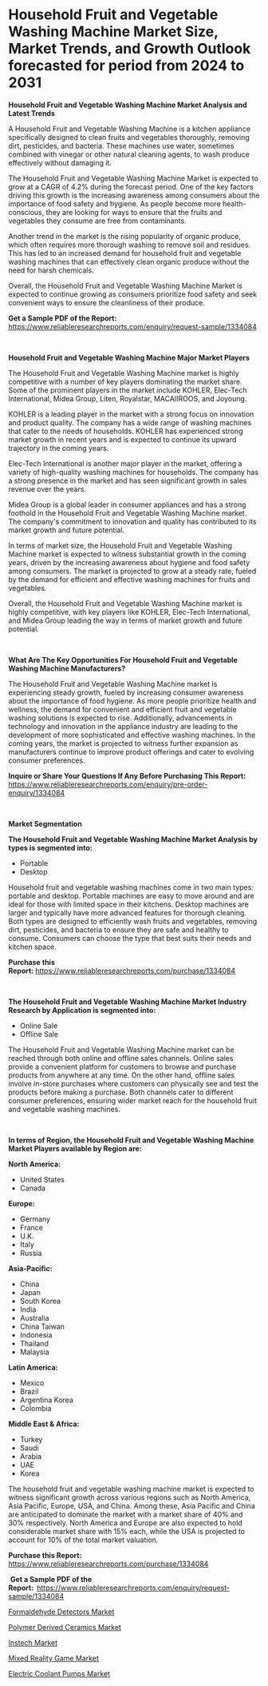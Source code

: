 <p><h1>Household Fruit and Vegetable Washing Machine Market Size, Market Trends, and Growth Outlook forecasted for period from 2024 to 2031</h1></p><p><strong>Household Fruit and Vegetable Washing Machine Market Analysis and Latest Trends</strong></p>
<p><p>A Household Fruit and Vegetable Washing Machine is a kitchen appliance specifically designed to clean fruits and vegetables thoroughly, removing dirt, pesticides, and bacteria. These machines use water, sometimes combined with vinegar or other natural cleaning agents, to wash produce effectively without damaging it.</p><p>The Household Fruit and Vegetable Washing Machine Market is expected to grow at a CAGR of 4.2% during the forecast period. One of the key factors driving this growth is the increasing awareness among consumers about the importance of food safety and hygiene. As people become more health-conscious, they are looking for ways to ensure that the fruits and vegetables they consume are free from contaminants.</p><p>Another trend in the market is the rising popularity of organic produce, which often requires more thorough washing to remove soil and residues. This has led to an increased demand for household fruit and vegetable washing machines that can effectively clean organic produce without the need for harsh chemicals.</p><p>Overall, the Household Fruit and Vegetable Washing Machine Market is expected to continue growing as consumers prioritize food safety and seek convenient ways to ensure the cleanliness of their produce.</p></p>
<p><strong>Get a Sample PDF of the Report:&nbsp;</strong> <a href="https://www.reliableresearchreports.com/enquiry/request-sample/1334084">https://www.reliableresearchreports.com/enquiry/request-sample/1334084</a></p>
<p>&nbsp;</p>
<p><strong>Household Fruit and Vegetable Washing Machine Major Market Players</strong></p>
<p><p>The Household Fruit and Vegetable Washing Machine market is highly competitive with a number of key players dominating the market share. Some of the prominent players in the market include KOHLER, Elec-Tech International, Midea Group, Liten, Royalstar, MACAIIROOS, and Joyoung.</p><p>KOHLER is a leading player in the market with a strong focus on innovation and product quality. The company has a wide range of washing machines that cater to the needs of households. KOHLER has experienced strong market growth in recent years and is expected to continue its upward trajectory in the coming years.</p><p>Elec-Tech International is another major player in the market, offering a variety of high-quality washing machines for households. The company has a strong presence in the market and has seen significant growth in sales revenue over the years.</p><p>Midea Group is a global leader in consumer appliances and has a strong foothold in the Household Fruit and Vegetable Washing Machine market. The company's commitment to innovation and quality has contributed to its market growth and future potential.</p><p>In terms of market size, the Household Fruit and Vegetable Washing Machine market is expected to witness substantial growth in the coming years, driven by the increasing awareness about hygiene and food safety among consumers. The market is projected to grow at a steady rate, fueled by the demand for efficient and effective washing machines for fruits and vegetables.</p><p>Overall, the Household Fruit and Vegetable Washing Machine market is highly competitive, with key players like KOHLER, Elec-Tech International, and Midea Group leading the way in terms of market growth and future potential.</p></p>
<p>&nbsp;</p>
<p><strong>What Are The Key Opportunities For Household Fruit and Vegetable Washing Machine Manufacturers?</strong></p>
<p><p>The Household Fruit and Vegetable Washing Machine market is experiencing steady growth, fueled by increasing consumer awareness about the importance of food hygiene. As more people prioritize health and wellness, the demand for convenient and efficient fruit and vegetable washing solutions is expected to rise. Additionally, advancements in technology and innovation in the appliance industry are leading to the development of more sophisticated and effective washing machines. In the coming years, the market is projected to witness further expansion as manufacturers continue to improve product offerings and cater to evolving consumer preferences.</p></p>
<p><strong>Inquire or Share Your Questions If Any Before Purchasing This Report:</strong> <a href="https://www.reliableresearchreports.com/enquiry/pre-order-enquiry/1334084">https://www.reliableresearchreports.com/enquiry/pre-order-enquiry/1334084</a></p>
<p>&nbsp;</p>
<p><strong>Market Segmentation</strong></p>
<p><strong>The Household Fruit and Vegetable Washing Machine Market Analysis by types is segmented into:</strong></p>
<p><ul><li>Portable</li><li>Desktop</li></ul></p>
<p><p>Household fruit and vegetable washing machines come in two main types: portable and desktop. Portable machines are easy to move around and are ideal for those with limited space in their kitchens. Desktop machines are larger and typically have more advanced features for thorough cleaning. Both types are designed to efficiently wash fruits and vegetables, removing dirt, pesticides, and bacteria to ensure they are safe and healthy to consume. Consumers can choose the type that best suits their needs and kitchen space.</p></p>
<p><strong>Purchase this Report:&nbsp;</strong><a href="https://www.reliableresearchreports.com/purchase/1334084">https://www.reliableresearchreports.com/purchase/1334084</a></p>
<p>&nbsp;</p>
<p><strong>The Household Fruit and Vegetable Washing Machine Market Industry Research by Application is segmented into:</strong></p>
<p><ul><li>Online Sale</li><li>Offline Sale</li></ul></p>
<p><p>The Household Fruit and Vegetable Washing Machine market can be reached through both online and offline sales channels. Online sales provide a convenient platform for customers to browse and purchase products from anywhere at any time. On the other hand, offline sales involve in-store purchases where customers can physically see and test the products before making a purchase. Both channels cater to different consumer preferences, ensuring wider market reach for the household fruit and vegetable washing machines.</p></p>
<p>&nbsp;</p>
<p><strong>In terms of Region, the Household Fruit and Vegetable Washing Machine Market Players available by Region are:</strong></p>
<p>
    <p> <strong> North America: </strong>
        <ul>
            <li>United States</li>
            <li>Canada</li>
        </ul>
        </p> 
    <p> <strong> Europe: </strong>
        <ul>
            <li>Germany</li>
            <li>France</li>
            <li>U.K.</li>
            <li>Italy</li>
            <li>Russia</li>
        </ul>
        </p> 
    <p> <strong> Asia-Pacific: </strong>
        <ul>
            <li>China</li>
            <li>Japan</li>
            <li>South Korea</li>
            <li>India</li>
            <li>Australia</li>
            <li>China Taiwan</li>
            <li>Indonesia</li>
            <li>Thailand</li>
            <li>Malaysia</li>
        </ul>
        </p> 
    <p> <strong> Latin America: </strong>
        <ul>
            <li>Mexico</li>
            <li>Brazil</li>
            <li>Argentina Korea</li>
            <li>Colombia</li>
        </ul>
        </p> 
    <p> <strong> Middle East & Africa: </strong>
        <ul>
            <li>Turkey</li>
            <li>Saudi</li>
            <li>Arabia</li>
            <li>UAE</li>
            <li>Korea</li>
        </ul>
    </p>
    </p>
<p><p>The household fruit and vegetable washing machine market is expected to witness significant growth across various regions such as North America, Asia Pacific, Europe, USA, and China. Among these, Asia Pacific and China are anticipated to dominate the market with a market share of 40% and 30% respectively. North America and Europe are also expected to hold considerable market share with 15% each, while the USA is projected to account for 10% of the total market valuation.</p></p>
<p><strong>Purchase this Report: </strong><a href="https://www.reliableresearchreports.com/purchase/1334084">https://www.reliableresearchreports.com/purchase/1334084</a></p>
<p>&nbsp;<strong>Get a Sample PDF of the Report:&nbsp;&nbsp;</strong><a href="https://www.reliableresearchreports.com/enquiry/request-sample/1334084">https://www.reliableresearchreports.com/enquiry/request-sample/1334084</a></p>
<p><strong></strong></p>
<p><p><a href="https://medium.com/@seanhunt765/formaldehyde-detectors-market-insight-market-trends-growth-forecasted-from-2024-to-2031-148188260fe7">Formaldehyde Detectors Market</a></p><p><a href="https://medium.com/@seanhunt765/polymer-derived-ceramics-market-furnishes-information-on-market-share-market-trends-and-market-7e3bb5df7a2b">Polymer Derived Ceramics Market</a></p><p><a href="https://medium.com/@luispacocha/instech-market-share-evolution-and-market-growth-trends-2024-2031-ed6ea94b4d6d">Instech Market</a></p><p><a href="https://medium.com/@luispacocha/decoding-mixed-reality-game-market-metrics-market-share-trends-and-growth-patterns-f722df89bfd7">Mixed Reality Game Market</a></p><p><a href="https://medium.com/@luispacocha/electric-coolant-pumps-market-outlook-industry-overview-and-forecast-2024-to-2031-ada9d227d776">Electric Coolant Pumps Market</a></p></p>
